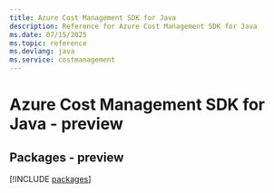 ```yaml
---
title: Azure Cost Management SDK for Java
description: Reference for Azure Cost Management SDK for Java
ms.date: 07/15/2025
ms.topic: reference
ms.devlang: java
ms.service: costmanagement
---
```

# Azure Cost Management SDK for Java - preview
## Packages - preview
[!INCLUDE [packages](cost-management-index.md)]